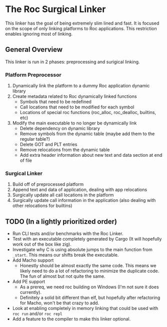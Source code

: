 # The Roc Surgical Linker

This linker has the goal of being extremely slim lined and fast.
It is focused on the scope of only linking platforms to Roc applications.
This restriction enables ignoring most of linking.

## General Overview

This linker is run in 2 phases: preprocessing and surigical linking.

### Platform Preprocessor

1. Dynamically link the platform to a dummy Roc application dynamic library
1. Create metadata related to Roc dynamically linked functions
   - Symbols that need to be redefined
   - Call locations that need to be modified for each symbol
   - Locations of special roc functions (roc_alloc, roc_dealloc, builtins, etc)
1. Modify the main executable to no longer be dynamically link
   - Delete dependency on dynamic library
   - Remove symbols from the dynamic table (maybe add them to the regular table?)
   - Delete GOT and PLT entries
   - Remove relocations from the dynamic table
   - Add extra header information about new text and data section at end of file

### Surgical Linker

1. Build off of preprocessed platform
1. Append text and data of application, dealing with app relocations
1. Surgically update all call locations in the platform
1. Surgically update call information in the application (also dealing with other relocations for builtins)

## TODO (In a lightly prioritized order)

- Run CLI tests and/or benchmarks with the Roc Linker.
- Test with an executable completely generated by Cargo (It will hopefully work out of the box like zig).
- Investigate why C is using absolute jumps to the main function from `_start`. This means our shifts break the executable.
- Add Macho support
  - Honestly should be almost exactly the same code.
    This means we likely need to do a lot of refactoring to minimize the duplicate code.
    The fun of almost but not quite the same.
- Add PE support
  - As a prereq, we need roc building on Windows (I'm not sure it does currently).
  - Definitely a solid bit different than elf, but hopefully after refactoring for Macho, won't be that crazy to add.
- Look at enabling completely in memory linking that could be used with `roc run` and/or `roc repl`
- Add a feature to the compiler to make this linker optional.
